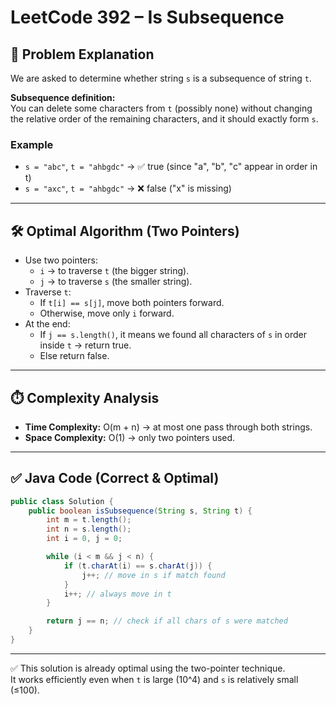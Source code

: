 # LeetCode 392 – Is Subsequence

## 🔎 Problem Explanation

We are asked to determine whether string `s` is a subsequence of string `t`.

**Subsequence definition:**  
You can delete some characters from `t` (possibly none) without changing the relative order of the remaining characters, and it should exactly form `s`.

### Example

- `s = "abc"`, `t = "ahbgdc"` → ✅ true (since "a", "b", "c" appear in order in t)
- `s = "axc"`, `t = "ahbgdc"` → ❌ false ("x" is missing)

---

## 🛠️ Optimal Algorithm (Two Pointers)

- Use two pointers:
  - `i` → to traverse `t` (the bigger string).
  - `j` → to traverse `s` (the smaller string).
- Traverse `t`:
  - If `t[i] == s[j]`, move both pointers forward.
  - Otherwise, move only `i` forward.
- At the end:
  - If `j == s.length()`, it means we found all characters of `s` in order inside `t` → return true.
  - Else return false.

---

## ⏱️ Complexity Analysis

- **Time Complexity:** O(m + n) → at most one pass through both strings.
- **Space Complexity:** O(1) → only two pointers used.

---

## ✅ Java Code (Correct & Optimal)

```java
public class Solution {
    public boolean isSubsequence(String s, String t) {
        int m = t.length();
        int n = s.length();
        int i = 0, j = 0;

        while (i < m && j < n) {
            if (t.charAt(i) == s.charAt(j)) {
                j++; // move in s if match found
            }
            i++; // always move in t
        }

        return j == n; // check if all chars of s were matched
    }
}
```

---

✅ This solution is already optimal using the two-pointer technique.  
It works efficiently even when `t` is large (10^4) and `s` is relatively small (≤100).
